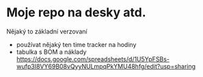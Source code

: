 # Moje repo na desky atd. 
Nějaký to základní verzovaní
+ používat nějaký ten time tracker na hodiny
+ tabulka s BOM a náklady https://docs.google.com/spreadsheets/d/1U5YpFSBs-wufp3I8VY69B08vQyyNULmpqPkYMU48hfg/edit?usp=sharing
